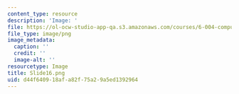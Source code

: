 ```yaml
---
content_type: resource
description: 'Image: '
file: https://ol-ocw-studio-app-qa.s3.amazonaws.com/courses/6-004-computation-structures-spring-2017/d44f640918afa82f75a29a5ed1392964_Slide16.png
file_type: image/png
image_metadata:
  caption: ''
  credit: ''
  image-alt: ''
resourcetype: Image
title: Slide16.png
uid: d44f6409-18af-a82f-75a2-9a5ed1392964
---
```

